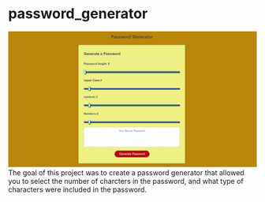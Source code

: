 # password_generator
![picture of the generator](images/this_site_pic.png)
The goal of this project was to create a password generator that allowed you to select the number of charcters in the password, and what type of characters were included in the password.



